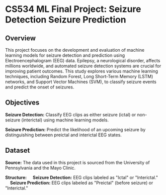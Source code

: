 # CS534 ML Final Project: Seizure Detection Seizure Prediction
## Overview

This project focuses on the development and evaluation of machine learning models for seizure detection and prediction using Electroencephalogram (EEG) data. Epilepsy, a neurological disorder, affects millions worldwide, and automated seizure detection systems are crucial for improving patient outcomes. This study explores various machine learning techniques, including Random Forest, Long Short-Term Memory (LSTM) networks, and Support Vector Machines (SVM), to classify seizure events and predict the onset of seizures.

## Objectives

**Seizure Detection:** Classify EEG clips as either seizure (ictal) or non-seizure (interictal) using machine learning models.

**Seizure Prediction:** Predict the likelihood of an upcoming seizure by distinguishing between preictal and interictal EEG states.

## Dataset

**Source:** The data used in this project is sourced from the University of Pennsylvania and the Mayo Clinic.

**Structure:**
&nbsp;&nbsp;&nbsp;&nbsp;**Seizure Detection:** EEG clips labeled as "Ictal" or "Interictal."   
&nbsp;&nbsp;&nbsp;&nbsp;**Seizure Prediction:** EEG clips labeled as "Preictal" (before seizure) or "Interictal."   


